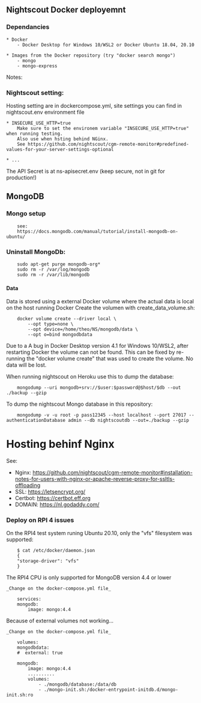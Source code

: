 ## Nightscout Docker deployemnt

### Dependancies

    * Docker
        - Docker Desktop for Windows 10/WSL2 or Docker Ubuntu 18.04, 20.10
        
    * Images from the Docker repository (try "docker search mongo")
        - mongo
        - mongo-express

Notes:

### Nightscout setting:

Hosting setting are in dockercompose.yml, site settings you can find in nightscout.env environment file

    * INSECURE_USE_HTTP=true
        Make sure to set the environem variable "INSECURE_USE_HTTP=true" when running testing.
        Also use when hsting behind NGinx.
        See https://github.com/nightscout/cgm-remote-monitor#predefined-values-for-your-server-settings-optional

    * ...

The API Secret is at ns-apisecret.env (keep secure, not in git for production!)

## MongoDB

### Mongo setup

        see:
        https://docs.mongodb.com/manual/tutorial/install-mongodb-on-ubuntu/

### Uninstall MongoDb:

        sudo apt-get purge mongodb-org*
        sudo rm -r /var/log/mongodb
        sudo rm -r /var/lib/mongodb


#### Data

Data is stored using a external Docker volume where the actual data is local on the host running Docker
Create the volumen with create_data_volume.sh:

        docker volume create --driver local \
            --opt type=none \
            --opt device=/home/theo/NS/mongodb/data \
            --opt o=bind mongodbdata

Due to a A bug in Docker Desktop version 4.1 for Windows 10/WSL2, after restarting Docker the volume can not be found.
This can be fixed by re-running the "docker volume create" that was used to create the volume. No data will be lost.

When running nightscout on Heroku use this to dump the database:

        mongodump --uri mongodb+srv://$user:$password@$host/$db --out ./backup --gzip

To dump the nightscout Mongo database in this repository:

        mongodump -v -u root -p pass12345 --host localhost --port 27017 --authenticationDatabase admin --db nightscoutdb --out=./backup --gzip


# Hosting behinf Nginx

See:

- Nginx: https://github.com/nightscout/cgm-remote-monitor#installation-notes-for-users-with-nginx-or-apache-reverse-proxy-for-ssltls-offloading
- SSL: https://letsencrypt.org/
- Certbot: https://certbot.eff.org
- DOMAIN: https://nl.godaddy.com/


### Deploy on RPI 4 issues

On the RPI4 test system runing Ubuntu 20.10, only the "vfs" filesystem was supported:

        $ cat /etc/docker/daemon.json 
        {
        "storage-driver": "vfs"
        }

The RPI4 CPU is only supported for MongoDB version 4.4 or lower

    _Change on the docker-compose.yml file_

        services:
        mongodb:
            image: mongo:4.4

Because of external volumes not working...

    _Change on the docker-compose.yml file_

        volumes:
        mongodbdata:
        #  external: true

        mongodb:
            image: mongo:4.4
            ..........
            volumes:
                - ./mongodb/database:/data/db
                - ./mongo-init.sh:/docker-entrypoint-initdb.d/mongo-init.sh:ro


